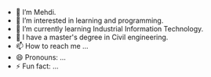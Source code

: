 - 👋 I’m Mehdi.
- 👀 I’m interested in learning and programming.
- 🌱 I’m currently learning Industrial Information Technology.
- 💞️ I have a master's degree in Civil engineering.
- 📫 How to reach me ...
- 😄 Pronouns: ...
- ⚡ Fun fact: ...

<!---![ahmadian1](https://github.com/user-attachments/assets/e9c8f3e5-88df-4f68-9ede-34fc5ff9d0b7)

mehdi-designer/mehdi-designer is a ✨ special ✨ repository because its `README.md` (this file) appears on your GitHub profile.
You can click the Preview link to take a look at your changes.
--->
